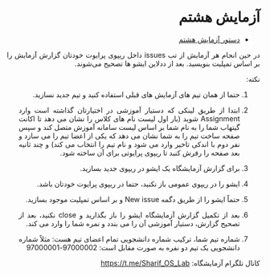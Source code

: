 <div dir="rtl" align='justify'>
  
# آزمایش هشتم
  
- [دستور آزمایش هشتم](./session8.md)
  

در حین انجام هر آزمایش از تب issues داخل ریپوی پرایوت خودتان گزارش آزمایش را بر اساس تمپلیت بنویسید. بعد از ددلاین ایشو ها تصحیح می‌شوند.

نکته:
1. حتما از همان تیم های آزمایش های قبلی استفاده کنید و تیم جدید نسازید.
   
2. ابتدا از طریق لینکی که دستیار آموزشی در اختیارتان گذاشته است وارد Assignment شوید (بار اول لیست نام های کلاس را نشان می دهد تا اکانت گیتهاب شما را به نام شما بر اساس لیست سامانه آموزش متصل کند و سپس صفحه ساخت تیم را به شما نشان می دهد که یکی از اعضا تیم را می سازد و نفر دوم با اندکی تاخیر وارد می شود و نام تیم را انتخاب می کند) و چند ثانیه بعد صفحه را رفرش کنید تا ریپوی پرایوتی برای آن ساخته شود.
  
3. برای گزارش آزمایشگاه یک ایشو در ریپوی جدید بسازید.
  
4. ایشو را در ریپوی عمومی باز نکنید، حتما در ریپوی پرایوت خودتان باشد.

5. حتماً ایشو را از طریق دگمه New issue و بر اساس تمپلیت موجود بسازید.
  
6. بعد از تکمیل گزارش آزمایشگاه ایشو را باز بگذارید و close نکنید، بعد از تصحیح گزارش، دستیار آموزشی آن را می بندد و نمره شما را وارد می کند.
  
7. شماره تیم شما، ترکیب شماره دانشجویی تمام اعضای تیم هست: مثلاً شماره دانشجویی یک تیم دو نفره به صورت مقابل است: 
  97000002-97000001



کانال تلگرام آزمایشگاه: https://t.me/Sharif_OS_Lab
  
</div>



